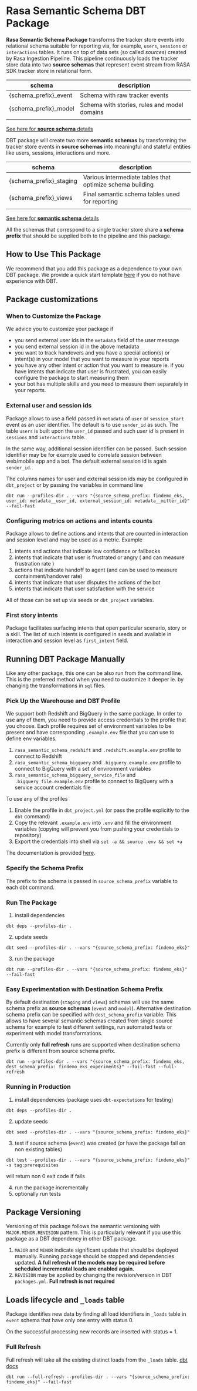 # Rasa Semantic Schema DBT Package
**Rasa Semantic Schema Package** transforms the tracker store events into relational schema suitable for reporting via, for example, `users`, `sessions` or `interactions` tables. It runs on top of data sets (so called *sources*) created by Rasa Ingestion Pipeline. This pipeline continuously loads the tracker store data into two **source schemas** that represent event stream from RASA SDK tracker store in relational form.

| schema                | description                                  |
| --------------------- | -------------------------------------------- |
| {schema_prefix}_event | Schema with raw tracker events               |
| {schema_prefix}_model | Schema with stories, rules and model domains |
|                       |                                              |

[See here for **source schema** details](README_SOURCE_SCHEMA.md)


DBT package will create two more **semantic schemas** by transforming the tracker store events in **source schemas** into meaningful and stateful entities like users, sessions, interactions and more.

| schema                  | description                                               |
| ----------------------- | --------------------------------------------------------- |
| {schema_prefix}_staging | Various intermediate tables that optimize schema building |
| {schema_prefix}_views   | Final semantic schema tables used for reporting           |
|                         |                                                           |

[See here for **semantic schema** details](README_SCHEMA.md)

All the schemas that correspond to a single tracker store share a **schema prefix** that should be supplied both to the pipeline and this package.

## How to Use This Package
We recommend that you add this package as a dependence to your own DBT package. We provide a quick start template [here](https://github.com/scale-vector/rasa_semantic_schema_customization) if you do not have experience with DBT.

## Package customizations
### When to Customize the Package
We advice you to customize your package if
- you send external user ids in the `metadata` field of the user message
- you send external session id in the above metadata
- you want to track handovers and you have a special action(s) or intent(s) in your model that you want to measure in your reports
- you have any other intent or action that you want to measure ie. if you have intents that indicate that user is frustrated, you can easily configure the package to start measuring them
- your bot has multiple skills and you need to measure them separately in your reports.

### External user and session ids
Package allows to use a field passed in `metadata` of `user` or `session_start` event as an user identifier. The default is to use `sender_id` as such. The table `users` is built upon the `user_id` passed and such *user id* is present in `sessions` and `interactions` table.

In the same way, additional session identifier can be passed. Such session identifier may be for example used to correlate session between web/mobile app and a bot. The default external session id is again `sender_id`.

The columns names for user and external session ids may be configured in `dbt_project` or by passing the variables in command line

```
dbt run --profiles-dir . --vars "{source_schema_prefix: findemo_eks, user_id: metadata__user_id, external_session_id: metadata__mitter_id}" --fail-fast
```

### Configuring metrics on actions and intents counts
Package allows to define actions and intents that are counted in interaction and session level and may be used as a metric. Example

1. intents and actions that indicate low confidence or fallbacks
2. intents that indicate that user is frustrated or angry ( and can measure frustration rate )
3. actions that indicate handoff to agent (and can be used to measure containment/handover rate)
4. intents that indicate that user disputes the actions of the bot
5. intents that indicate that user satisfaction with the service

All of those can be set up via seeds or `dbt_project` variables.

### First story intents
Package facilitates surfacing intents that open particular scenario, story or a skill. The list of such intents is configured in seeds and available in interaction and session level as `first_intent` field.

## Running DBT Package Manually
Like any other package, this one can be also run from the command line. This is the preferred method when you need to customize it deeper ie. by changing the transformations in `sql` files. 

### Pick Up the Warehouse and DBT Profile
We support both Redshift and BigQuery in the same package. In order to use any of them, you need to provide access credentials to the profile that you choose. Each profile requires set of environment variables to be present and have corresponding `.example.env` file that you can use to define env variables.

1. `rasa_semantic_schema_redshift` and `.redshift.example.env` profile to connect to Redshift
2. `rasa_semantic_schema_bigquery` and `.bigquery.example.env` profile to connect to BigQuery with a set of environment variables
3. `rasa_semantic_schema_bigquery_service_file` and `.bigquery_file.example.env` profile to connect to BigQuery with a service account credentials file

To use any of the profiles
1. Enable the profile in `dbt_project.yml` (or pass the profile explicitly to the `dbt` command)
2. Copy the relevant `.example.env` into `.env` and fill the environment variables (copying will prevent you from pushing your credentials to repository)
3. Export the credentials into shell via `set -a && source .env && set +a`

The documentation is provided [here](https://github.com/scale-vector/rasa_data_ingestion_deployment/blob/master/autopoiesis/DEPLOYMENT.md#redshift-access).

### Specify the Schema Prefix
The prefix to the schema is passed in `source_schema_prefix` variable to each dbt command.

### Run The Package

1. install dependencies
```
dbt deps --profiles-dir .
```
2. update seeds
```
dbt seed --profiles-dir . --vars "{source_schema_prefix: findemo_eks}"
```

3. run the package
```
dbt run --profiles-dir . --vars "{source_schema_prefix: findemo_eks}" --fail-fast
```

### Easy Experimentation with Destination Schema Prefix
By default destination (`staging` and `views`) schemas will use the same schema prefix as **source schemas** (`event` and `model`). Alternative destination schema prefix can be specified with `dest_schema_prefix` variable. This allows to have several semantic schemas created from single source schema for example to test different settings, run automated tests or experiment with model transformations.

Currently only **full refresh** runs are supported when destination schema prefix is different from source schema prefix.

```
dbt run --profiles-dir . --vars "{source_schema_prefix: findemo_eks, dest_schema_prefix: findemo_eks_experiments}" --fail-fast --full-refresh
```

### Running in Production
1. install dependencies (package uses `dbt-expectations` for testing)
```
dbt deps --profiles-dir .
```
2. update seeds
```
dbt seed --profiles-dir . --vars "{source_schema_prefix: findemo_eks}"
```
3. test if source schema (`event`) was created (or have the package fail on non existing tables)
```
dbt test --profiles-dir . --vars "{source_schema_prefix: findemo_eks}" -s tag:prerequisites
```
will return non 0 exit code if fails

4. run the package incrementally
5. optionally run tests

## Package Versioning
Versioning of this package follows the semantic versioning with `MAJOR.MINOR.REVISION` pattern. This is particularly relevant if you use this package as a DBT dependency in other DBT package.

1. `MAJOR` and `MINOR` indicate significant update that should be deployed manually. Running package should be stopped and dependencies updated. **A full refresh of the models may be required before scheduled incremental loads are enabled again.**
2. `REVISION` may be applied by changing the revision/version in DBT `packages.yml`. **Full refresh is not required**

## Loads lifecycle and `_loads` table
Package identifies new data by finding all load identifiers in `_loads` table in `event` schema that have only one entry with status 0.

On the successful processing new records are inserted with status = 1.

### Full Refresh
Full refresh will take all the existing distinct loads from the `_loads` table.
[dbt docs](https://docs.getdbt.com/docs/building-a-dbt-project/building-models/configuring-incremental-models#what-if-the-columns-of-my-incremental-model-change)
```
dbt run --full-refresh --profiles-dir . --vars "{source_schema_prefix: findemo_eks}" --fail-fast
```